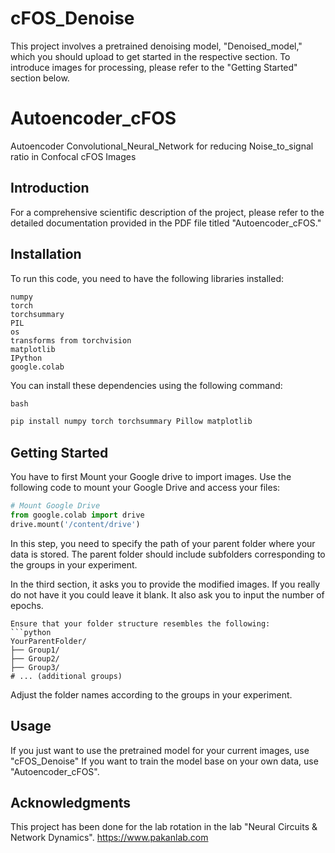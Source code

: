 # cFOS_Denoise

This project involves a pretrained denoising model, "Denoised_model," which you should upload to get started in the respective section. To introduce images for processing, please refer to the "Getting Started" section below.

# Autoencoder_cFOS
Autoencoder Convolutional_Neural_Network for reducing Noise_to_signal ratio in Confocal cFOS Images

## Introduction

For a comprehensive scientific description of the project, please refer to the detailed documentation provided in the PDF file titled "Autoencoder_cFOS." 


## Installation
To run this code, you need to have the following libraries installed:

    numpy
    torch
    torchsummary
    PIL
    os
    transforms from torchvision
    matplotlib
    IPython
    google.colab

You can install these dependencies using the following command:
```python
bash

pip install numpy torch torchsummary Pillow matplotlib

```

## Getting Started

You have to first Mount your Google drive to import images. Use the following code to mount your Google Drive and access your files:
```python
# Mount Google Drive
from google.colab import drive
drive.mount('/content/drive')

```
In this step, you need to specify the path of your parent folder where your data is stored. The parent folder should include subfolders corresponding to the groups in your experiment.

In the third section, it asks you to provide the modified images. If you really do not have it you could leave it blank.
It also ask you to input the number of epochs.
```
Ensure that your folder structure resembles the following:
```python
YourParentFolder/
├── Group1/
├── Group2/
├── Group3/
# ... (additional groups)
```
Adjust the folder names according to the groups in your experiment.


## Usage

If you just want to use the pretrained model for your current images, use "cFOS_Denoise"
If you want to train the model base on your own data, use "Autoencoder_cFOS".

## Acknowledgments
This project has been done for the lab rotation in the lab "Neural Circuits & Network Dynamics".
https://www.pakanlab.com
